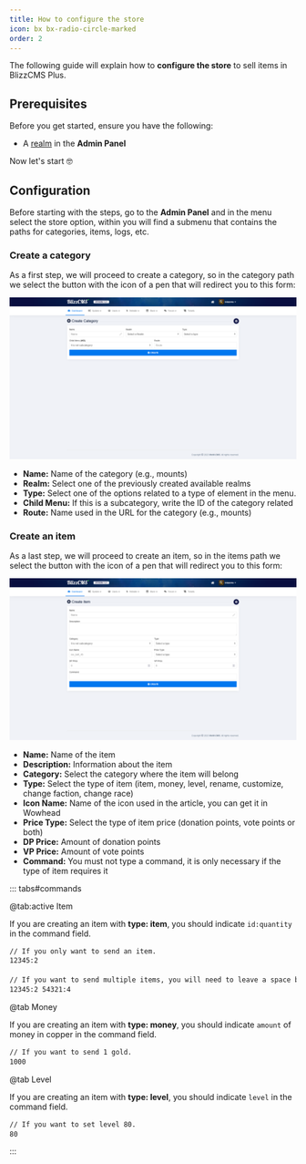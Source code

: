 ```yaml
---
title: How to configure the store
icon: bx bx-radio-circle-marked
order: 2
---
```


The following guide will explain how to **configure the store** to sell items in BlizzCMS Plus.

## Prerequisites

Before you get started, ensure you have the following:

- A [realm](../guides/create-realm.md) in the **Admin Panel**

Now let's start :nerd_face:

## Configuration

Before starting with the steps, go to the **Admin Panel** and in the menu select the store option, within you will find a submenu that contains the paths for categories, items, logs, etc.

### Create a category

As a first step, we will proceed to create a category, so in the category path we select the button with the icon of a pen that will redirect you to this form:

![Create Category](/assets/images/create-category-v1.png)

- **Name:** Name of the category (e.g., mounts)
- **Realm:** Select one of the previously created available realms
- **Type:** Select one of the options related to a type of element in the menu.
- **Child Menu:** If this is a subcategory, write the ID of the category related
- **Route:** Name used in the URL for the category (e.g., mounts)

### Create an item

As a last step, we will proceed to create an item, so in the items path we select the button with the icon of a pen that will redirect you to this form:

![Create Item](/assets/images/create-item-v1.png)

- **Name:** Name of the item
- **Description:** Information about the item
- **Category:** Select the category where the item will belong
- **Type:** Select the type of item (item, money, level, rename, customize, change faction, change race)
- **Icon Name:** Name of the icon used in the article, you can get it in Wowhead
- **Price Type:** Select the type of item price (donation points, vote points or both)
- **DP Price:** Amount of donation points
- **VP Price:** Amount of vote points
- **Command:** You must not type a command, it is only necessary if the type of item requires it

::: tabs#commands

@tab:active Item

If you are creating an item with **type: item**, you should indicate `id:quantity` in the command field.

```bash
// If you only want to send an item.
12345:2

// If you want to send multiple items, you will need to leave a space between them.
12345:2 54321:4
```

@tab Money

If you are creating an item with **type: money**, you should indicate `amount` of money in copper in the command field.

```bash
// If you want to send 1 gold.
1000
```

@tab Level

If you are creating an item with **type: level**, you should indicate `level` in the command field.

```bash
// If you want to set level 80.
80
```

:::
